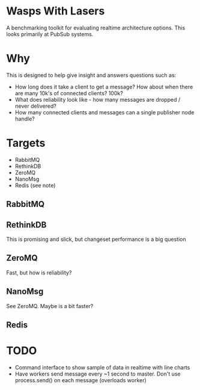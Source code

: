 # Wasps With Lasers
A benchmarking toolkit for evaluating realtime architecture options. This looks primarily at PubSub systems.

# Why
This is designed to help give insight and answers questions such as:
* How long does it take a client to get a message? How about when there are many 10k's of connected clients? 100k?
* What does reliability look like - how many messages are dropped / never delivered?
* How many connected clients and messages can a single publisher node handle?

# Targets
* RabbitMQ
* RethinkDB
* ZeroMQ
* NanoMsg
* Redis (see note)


## RabbitMQ

## RethinkDB
This is promising and slick, but changeset performance is a big question

## ZeroMQ
Fast, but how is reliability?

## NanoMsg
See ZeroMQ. Maybe is a bit faster?

## Redis

# TODO

* Command interface to show sample of data in realtime with line charts
* Have workers send message every ~1 second to master. Don't use process.send() on
each message (overloads worker)
